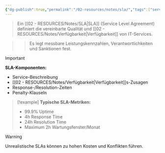 ```yaml
---
{"dg-publish":true,"permalink":"/02-resources/notes/sla/","tags":["service-management/vereinbarungen","qualitaetsmanagement/standards"],"noteIcon":"","updated":"2025-10-29T12:59:10.258+01:00"}
---
```



>Ein [[02 - RESOURCES/Notes/SLA\|SLA]] (Service Level Agreement) definiert die vereinbarte Qualität und [[02 - RESOURCES/Notes/Verfügbarkeit\|Verfügbarkeit]] von IT-Services.

>>Es legt messbare Leistungskennzahlen, Verantwortlichkeiten und Sanktionen fest.

>[!important] 
>**SLA-Komponenten:**
>- Service-Beschreibung
>- [[02 - RESOURCES/Notes/Verfügbarkeit\|Verfügbarkeit]]s-Zusagen
>- Response-/Resolution-Zeiten
>- Penalty-Klauseln

>[!example] 
>**Typische SLA-Metriken:**
>- 99.9% Uptime
>- 4h Response Time  
>- 24h Resolution Time
>- Maximum 2h Wartungsfenster/Monat

>[!warning] 
>Unrealistische SLAs können zu hohen Kosten und Konflikten führen.